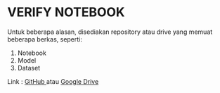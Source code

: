 # VERIFY NOTEBOOK

Untuk beberapa alasan, disediakan repository atau drive yang memuat beberapa berkas, seperti:
1. Notebook
2. Model
3. Dataset

Link : <a  href="https://github.com/DrMuzi/VERIFY"> GitHub </a> atau <a href="https://drive.google.com/drive/folders/1N5qaEKffRhDjt1Km0xi_e_CkEIbBn8KS?usp=sharing" > Google Drive </a>
